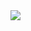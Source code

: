 <img src="https://github.com/animationbro/Animation_s-ider/blob/main/Awesome%20Slider%20Animation%20copy.png">
